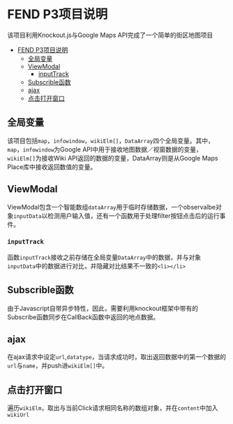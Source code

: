 # FEND P3项目说明
该项目利用Knockout.js与Google Maps API完成了一个简单的街区地图项目

   * [FEND P3项目说明](#fend-p3项目说明)
      * [全局变量](#全局变量)
      * [ViewModal](#viewmodal)
         * [inputTrack](#inputtrack)
      * [Subscrible函数](#subscrible函数)
      * [ajax](#ajax)
      * [点击打开窗口](#点击打开窗口)

## 全局变量
该项目包括`map`，`infowindow`，`wikiElm[]`，`DataArray`四个全局变量。其中，`map`，`infowindow`为Google API中用于接收地图数据／视窗数据的变量，`wikiElm[]`为接收Wiki API返回的数据的变量，DataArray则是从Google Maps Place库中接收返回数值的变量。
## ViewModal
ViewModal包含一个智能数组`dataArray`用于临时存储数据，一个observalbe对象`inputData`以检测用户输入值，还有一个函数用于处理filter按钮点击后的运行事件。
### `inputTrack`
函数`inputTrack`接收之前存储在全局变量`DataArray`中的数据，并与对象`inputData`中的数据进行对比，并隐藏对比结果不一致的`<li></li>`
## Subscrible函数
由于Javascript自带异步特性，因此，需要利用knockout框架中带有的Subscribe函数同步在CallBack函数中返回的地点数据。
## ajax
在ajax请求中设定`url`,`datatype`，当请求成功时，取出返回数据中的第一个数据的`url`与`name`，并push进`wikiElm[]`中。
## 点击打开窗口
遍历`wikiElm`，取出与当前Click请求相同名称的数组对象，并在`content`中加入`wikiUrl`

